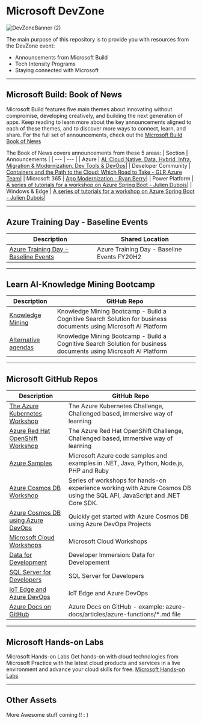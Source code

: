# Microsoft DevZone
![DevZoneBanner (2)](https://user-images.githubusercontent.com/107423518/173961577-86c33bbf-baa7-4a50-9093-38bba24712cb.png)

The main purpose of this repository is to provide you with resources from the DevZone event:
- Announcements from Microsoft Build
- Tech Intensity Programs
- Staying connected with Microsoft




<!--

    | Header 1 | Header 2 |
    | ----| ---|
    |Loooooooooooooong item 1 | looooooooooong item 2 | 

    [Contact Us](mailto:usdev@microsoft.com)


- [Microsoft Azure Training Days :](#microsoft-azure-training-days)
  - ["Awesome" Field Contributions](#%22awesome%22-field-contributions)
  - [Azure Training Day - Baseline Events](#azure-training-day---baseline-events)
  - [| Azure Training Day - Baseline Events | Azure Training Day - Baseline Events FY20H2 |](#azure-training-day---baseline-events--azure-training-day---baseline-events-fy20h2)
  - [Learn AI-Knowledge Mining Bootcamp](#learn-ai-knowledge-mining-bootcamp)
  - [Microsoft GitHub Repos](#microsoft-github-repos)
  - [Microsoft Hands-on Labs](#microsoft-hands-on-labs)
  - [Other Assets](#other-assets)

---

-->
---
## Microsoft Build: Book of News
Microsoft Build features five main themes about innovating without compromise, developing creatively, and building the next generation of apps. Keep reading to learn more about the key announcements aligned to each of these themes, and to discover more ways to connect, learn, and share. For the full set of announcements, check out the [Microsoft Build Book of News](https://news.microsoft.com/build-2022-book-of-news/)


The Book of News covers announcements from these 5 areas:
| Section | Announcements |
| --- | --- |
| Azure | [AI, Cloud Native, Data, Hybrid, Infra, Migration & Modernization, Dev Tools & DevOps](https://news.microsoft.com/build-2022-book-of-news/#a-11-azure-ai)|
| Developer Community | [Containers and the Path to the Cloud: Which Road to Take - GLR Azure Team](https://github.com/GLRAzure/containers-path-to-cloud)|
| Microsoft 365 | [App Modernization - Ryan Berry](https://github.com/RyanTBerry/RyBerryPublic/tree/master/AppModernization)|
| Power Platform | [A series of tutorials for a workshop on Azure Spring Boot - Julien Dubois](https://github.com/microsoft/azure-spring-cloud-training)|
| Windows & Edge | [A series of tutorials for a workshop on Azure Spring Boot - Julien Dubois](https://github.com/microsoft/azure-spring-cloud-training)|


---

## Azure Training Day - Baseline Events 

| Description | Shared Location |
| --- | --- | 
| [Azure Training Day - Baseline Events](https://microsoft.sharepoint.com/sites/Events/SitePages/Baseline.aspx) | Azure Training Day - Baseline Events  FY20H2 |
---

## Learn AI-Knowledge Mining Bootcamp

| Description | GitHub Repo |
| --- | --- | 
| [Knowledge Mining](https://azure.github.io/LearnAI-KnowledgeMiningBootcamp/) | Knowledge Mining Bootcamp - Build a Cognitive Search Solution for business documents using Microsoft AI Platform |
| [Alternative agendas](https://azure.github.io/LearnAI-KnowledgeMiningBootcamp/)  | Knowledge Mining Bootcamp - Build a Cognitive Search Solution for business documents using Microsoft AI Platform |

---

## Microsoft GitHub Repos

| Description | GitHub Repo |
| --- | --- | 
| [The Azure Kubernetes Workshop](https://aksworkshop.io/) | The Azure Kubernetes Challenge, Challenged based, immersive way of learning  |
| [Azure Red Hat OpenShift Workshop](https://aroworkshop.io/) | The Azure Red Hat OpenShift Challenge, Challenged based, immersive way of learning  |
| [Azure Samples](https://github.com/azure-samples) | Microsoft Azure code samples and examples in .NET, Java, Python, Node.js, PHP and Ruby |
| [Azure Cosmos DB Workshop](https://cosmosdb.github.io/labs/)  | Series of workshops for hands-on experience working with Azure Cosmos DB using the SQL API, JavaScript and .NET Core SDK. |
| [Azure Cosmos DB using Azure DevOps](https://github.com/CosmosDB/labs/blob/master/devops/devops.md)  | Quickly get started with Azure Cosmos DB using Azure DevOps Projects |
| [Microsoft Cloud Workshops](https://github.com/microsoft/MCW) |Microsoft Cloud Workshops  |
| [Data for Development](https://github.com/Microsoft/developer-immersion-data)| Developer Immersion: Data for Developement|
| [SQL Server for Developers](https://github.com/Microsoft/sqldev/) | SQL Server for Developers |
| [IoT Edge and Azure DevOps](https://github.com/toolboc/IoTEdge-DevOps) | IoT Edge and Azure DevOps |
| [Azure Docs on GitHub](https://github.com/MicrosoftDocs/azure-docs/tree/master/articles) | Azure Docs on GitHub - example:  azure-docs/articles/azure-functions/*.md file |


---

## Microsoft Hands-on Labs 
Microsoft Hands-on Labs 
Get hands-on with cloud technologies from Microsoft
Practice with the latest cloud products and services in a live environment and advance your cloud skills for free.
[Microsoft Hands-on Labs ](https://www.microsoft.com/handsonlabs)






---

## Other Assets
More Awesome stuff coming !! : )

<!--

 Command | Description | New |
| --------------------- | --------------------- | --|
| `git status` | List all *new or modified* files |
| `git diff` | Show file differences that **haven't been** staged |



|             |          Grouping           ||
First Header  | Second Header | Third Header |
 ------------ | :-----------: | -----------: |
Content       |          *Long Cell*        ||
Content       |   **Cell**    |         Cell |


|             |          Grouping           ||
First Header  | Second Header | Third Header |
 ------------ | :-----------: | -----------: |
 [Azure Samples](https://github.com/azure-samples)       |          Microsoft Azure code samples and examples in .NET, Java, Python, Node.js, PHP and Ruby        | Column S|
[Azure Samples](https://github.com/azure-samples)       |          Series of workshops for hands-on experience working with Azure Cosmos DB using the SQL API, JavaScript and .NET Core SDK.          | Column S|
Content       |   **Cell**    |         Cell |

>
